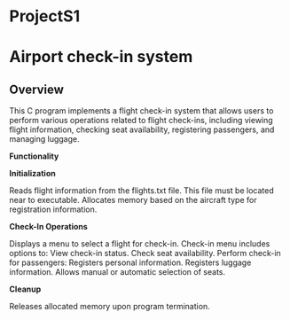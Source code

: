 # ProjectS1

# Airport check-in system

## Overview

This C program implements a flight check-in system that allows users to perform various operations related to flight check-ins, including viewing flight information, checking seat availability, registering passengers, and managing luggage.

**Functionality**

**Initialization**

Reads flight information from the flights.txt file.
This file must be located near to executable.
Allocates memory based on the aircraft type for registration information.

**Check-In Operations**

Displays a menu to select a flight for check-in.
Check-in menu includes options to:
View check-in status.
Check seat availability.
Perform check-in for passengers:
Registers personal information.
Registers luggage information.
Allows manual or automatic selection of seats.

**Cleanup**

Releases allocated memory upon program termination.
